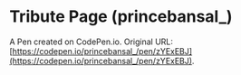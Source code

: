 # Tribute Page (princebansal_)

A Pen created on CodePen.io. Original URL: [https://codepen.io/princebansal_/pen/zYExEBJ](https://codepen.io/princebansal_/pen/zYExEBJ).


